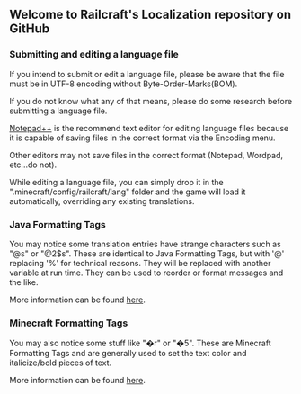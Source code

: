 ## Welcome to Railcraft's Localization repository on GitHub

### Submitting and editing a language file
If you intend to submit or edit a language file, please be aware that the file must be in UTF-8 encoding without Byte-Order-Marks(BOM).

If you do not know what any of that means, please do some research before submitting a language file.

[Notepad++](https://notepad-plus-plus.org/) is the recommend text editor for editing language files because it is capable of saving files in the correct format via the Encoding menu.

Other editors may not save files in the correct format (Notepad, Wordpad, etc...do not).

While editing a language file, you can simply drop it in the ".minecraft/config/railcraft/lang" folder and the game will load it automatically, overriding any existing translations.

### Java Formatting Tags
You may notice some translation entries have strange characters such as "@s" or "@2$s". These are identical to Java Formatting Tags, but with '@' replacing '%' for technical reasons. They will be replaced with another variable at run time. They can be used to reorder or format messages and the like.

More information can be found [here](http://docs.oracle.com/javase/8/docs/api/java/util/Formatter.html).

### Minecraft Formatting Tags
You may also notice some stuff like "�r" or "�5". These are Minecraft Formatting Tags and are generally used to set the text color and italicize/bold pieces of text.

More information can be found [here](http://www.minecraftwiki.net/wiki/Formatting_codes).
